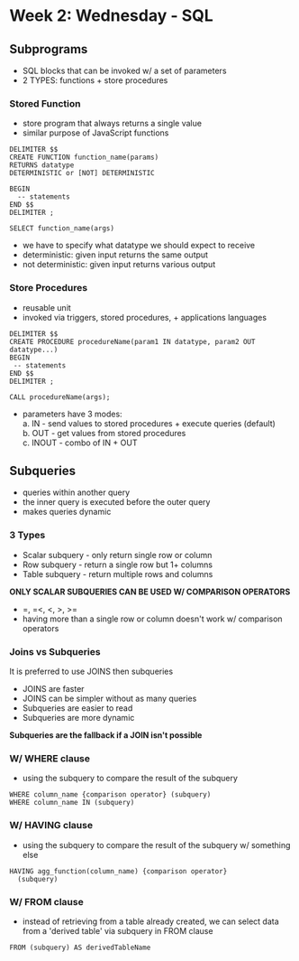 # Week 2: Wednesday - SQL
## Subprograms
- SQL blocks that can be invoked w/ a set of parameters
- 2 TYPES: functions + store procedures  

### Stored Function
- store program that always returns a single value
- similar purpose of JavaScript functions
```
DELIMITER $$
CREATE FUNCTION function_name(params)
RETURNS datatype
DETERMINISTIC or [NOT] DETERMINISTIC

BEGIN
  -- statements
END $$
DELIMITER ;

SELECT function_name(args)
```
- we have to specify what datatype we should expect to receive
- deterministic: given input returns the same output
- not deterministic: given input returns various output  

### Store Procedures
- reusable unit
- invoked via triggers, stored procedures, + applications languages
```
DELIMITER $$
CREATE PROCEDURE procedureName(param1 IN datatype, param2 OUT datatype...)
BEGIN
 -- statements
END $$
DELIMITER ;

CALL procedureName(args);
```
- parameters have 3 modes:  
a. IN - send values to stored procedures + execute queries (default)  
b. OUT - get values from stored procedures  
c. INOUT - combo of IN + OUT  

## Subqueries
- queries within another query
- the inner query is executed before the outer query
- makes queries dynamic  

### 3 Types
- Scalar subquery - only return single row or column
- Row subquery - return a single row but 1+ columns
- Table subquery - return multiple rows and columns  

**ONLY SCALAR SUBQUERIES CAN BE USED W/ COMPARISON OPERATORS**
- =, =<, <, >, >=
- having more than a single row or column doesn't work w/ comparison operators  

### Joins vs Subqueries
It is preferred to use JOINS then subqueries
- JOINS are faster
- JOINS can be simpler without as many queries
- Subqueries are easier to read
- Subqueries are more dynamic  

**Subqueries are the fallback if a JOIN isn't possible**  

### W/ WHERE clause
- using the subquery to compare the result of the subquery
```
WHERE column_name {comparison operator} (subquery)
WHERE column_name IN (subquery)
```

### W/ HAVING clause
- using the subquery to compare the result of the subquery w/ something else
```
HAVING agg_function(column_name) {comparison operator}
  (subquery)
```  

### W/ FROM clause
- instead of retrieving from a table already created, we can select data from a 'derived table' via subquery in FROM clause
```
FROM (subquery) AS derivedTableName
```